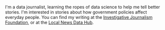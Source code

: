 I'm a data journalist, learning the ropes of data science to help me tell better stories. I'm interested in stories about how government policies affect everyday people. You can find my writing at the [Investigative Journalism Foundation](https://theijf.org/author/carly), or at the [Local News Data Hub](https://localnewsdatahub.ca/editorial-team/).

<!--
**CarlyPenrose/CarlyPenrose** is a ✨ _special_ ✨ repository because its `README.md` (this file) appears on your GitHub profile.

Here are some ideas to get you started:

- 🔭 I’m currently working on ...
- 🌱 I’m currently learning ...
- 👯 I’m looking to collaborate on ...
- 🤔 I’m looking for help with ...
- 💬 Ask me about ...
- 📫 How to reach me: ...
- 😄 Pronouns: ...
- ⚡ Fun fact: ...
-->
